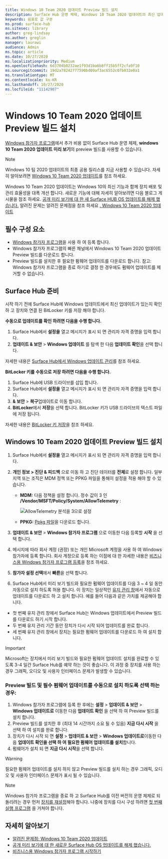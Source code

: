 ```yaml
---
title: Windows 10 Team 2020 업데이트 Preview 빌드 설치
description: Surface Hub 운영 체제, Windows 10 Team 2020 업데이트의 최신 업데이트를 지금 사용할 수 있습니다.
keywords: 쉼표로 값 구분
ms.prod: surface-hub
ms.sitesec: library
author: greg-lindsay
ms.author: greglin
manager: laurawi
audience: Admin
ms.topic: article
ms.date: 10/27/2020
ms.localizationpriority: Medium
ms.openlocfilehash: 6d370db0232ae1f93d1ba6b8ff15b5ff2cfa9f10
ms.sourcegitcommit: 19d2a78242777590bd09af3ac6552c07b032e0a1
ms.translationtype: MT
ms.contentlocale: ko-KR
ms.lasthandoff: 10/27/2020
ms.locfileid: "11142907"
---
```

# Windows 10 Team 2020 업데이트 Preview 빌드 설치 

[Windows 참가자 프로그램](https://insider.windows.com)에서 추가 비용 없이 Surface Hub 운영 체제, **windows 10 Team 2020 업데이트 미리 보기**의 preview 빌드를 사용할 수 있습니다. 

> [!NOTE] 
> Windows 10 팀 2020 업데이트의 최종 공용 릴리스를 지금 사용할 수 있습니다. 자세히 알아보려면 [Windows 10 Team 2020 업데이트](surface-hub-2020-update.md)를 참조 하세요.

Windows 10 Team 2020 업데이트는 Windows 10의 최신 기능과 함께 장치 배포 및 관리 효율성을 대폭 개선 합니다. 새로운 기능에 대해 자세히 알아보려면 다음 블로그 게시물을 참조 하세요. [공개 미리 보기에 대 한 새 Surface HUB OS 업데이트를 해제 했습니다.](https://techcommunity.microsoft.com/t5/surface-it-pro-blog/new-surface-hub-os-update-released-for-public-preview/ba-p/1534823) 알려진 문제는 알려진 문제점을 참조 하세요 [. Windows 10 Team 2020 업데이트](surface-hub-2020-team-update-known-issues.md)
 
## 필수 구성 요소

- [Windows 참가자 프로그램](https://insider.windows.com/)을 사용 하 여 등록 합니다.
- Windows 참가자 프로그램의 빠른 채널에서 Windows 10 Team 2020 업데이트 Preview 빌드를 다운로드 합니다.
- Preview 빌드를 설치한 후 필요한 펌웨어 업데이트를 다운로드 합니다. 참고: Windows 참가자 프로그램을 종료 하기로 결정 한 경우에도 펌웨어 업데이트를 제거할 수 없습니다.

## Surface Hub 준비

시작 하기 전에 Surface Hub에 Windows 업데이트에서 최신 업데이트가 있는지 확인 하 고 장치와 연결 된 BitLocker 키를 저장 해야 합니다.

**수동으로 업데이트를 확인 하려면 다음을 수행 합니다.**

1. Surface Hub에서 **설정을** 열고 메시지가 표시 되 면 관리자 자격 증명을 입력 합니다.
2. **업데이트 & 보안**  >  **Windows 업데이트** 를 탐색 한 다음 **업데이트 확인**을 선택 합니다.

자세한 내용은 [Surface Hub에서 Windows 업데이트 관리](https://docs.microsoft.com/surface-hub/manage-windows-updates-for-surface-hub)를 참조 하세요.

**BitLocker 키를 수동으로 저장 하려면 다음을 수행 합니다.**

1. Surface Hub에 USB 드라이브를 삽입 합니다.
2. Surface Hub에서 **설정을** 열고 메시지가 표시 되 면 관리자 자격 증명을 입력 합니다.
3. **& 보안**  >  **복구**업데이트로 이동 합니다.
4. **BitLocker**에서 **저장**을 선택 합니다. BitLocker 키가 USB 드라이브의 텍스트 파일에 저장 됩니다.

자세한 내용은 [BitLocker 키 저장](https://docs.microsoft.com/surface-hub/save-bitlocker-key-surface-hub)을 참조 하세요.
 
## Windows 10 Team 2020 업데이트 Preview 빌드 설치

1. Surface Hub에서 **설정을** 열고 메시지가 표시 되 면 관리자 자격 증명을 입력 합니다.
2. **개인 정보 > 진단 & 피드백** 으로 이동 하 고 진단 데이터를 **전체**로 설정 합니다. 일부 지역 또는 조직은 MDM 정책 또는 PPKG 파일을 통해이 설정을 적용 해야 할 수 있습니다.
   - **MDM:** 다음 정책을 설정 합니다. 정수 값이 3 인 **/Vendor/MSFT/Policy/System/AllowTelemetry** :
    
        ![AllowTelemetry 분석을 3으로 설정](images/hub-2020-allow-telemetry.png)

    - **PPKG:** [Ppkg 파일](https://aka.ms/HubTltmtry)을 다운로드 합니다.

3. **업데이트 & 보안**  >  **Windows 참가자 프로그램** 으로 이동한 다음 등록할 **시작** 을 선택 합니다.
4. 메시지에 따라 회사 계정 (권장) 또는 개인 Microsoft 계정을 사용 하 여 Windows 참가자에 등록 합니다. 회사 계정으로 등록 하는 이점에 대 한 자세한 내용은 [비즈니스용 Windows 참가자 프로그램 등록](https://docs.microsoft.com/windows-insider/at-work-pro/wip-4-biz-register)을 참조 하세요.
5. **참가자 설정 선택**에서 **빠른**을 선택 합니다.
6. Surface Hub에서 미리 보기 빌드와 필요한 펌웨어 업데이트를 다음 3 ~ 4 일 동안 자동으로 설치 하도록 허용 합니다. 이 장치는 일상적인 [유지 관리 창](https://docs.microsoft.com/surface-hub/manage-windows-updates-for-surface-hub#maintenance-window)에서 자동으로 업데이트를 다운로드 하 고 설치 합니다. 예를 들어 다음과 같은 가치를 제공해야 합니다.

- 첫 번째 유지 관리 창에서 Surface Hub는 Windows 업데이트에서 Preview 빌드를 다운로드 하기 시작 합니다.
- 두 번째 유지 관리 기간 동안 장치가 다시 시작 되어 업데이트를 완료 합니다.
- 세 번째 유지 관리 창에서 장치는 필요한 펌웨어 업데이트를 다운로드 하 여 설치 합니다.

> [!IMPORTANT]
> Microsoft는 장치에서 미리 보기 빌드와 필요한 펌웨어 업데이트 설치를 완료할 수 있도록 3-4 일간 Surface Hub를 예약 하는 것이 좋습니다. 이 과정 중 장치를 사용 하는 경우 그래픽, 오디오 및 사용자 인터페이스 문제가 발생할 수 있습니다.

### Preview 빌드 및 필수 펌웨어 업데이트를 수동으로 설치 하도록 선택 하는 경우:

1. Windows 참가자 프로그램에 등록 한 후에는 **설정**  >  **업데이트 & 보안**  >  **Windows 업데이트로** 이동한 다음 **업데이트 확인** 을 선택 하 여 Preview 빌드를 설치 합니다.
2. Preview 빌드를 설치한 후 (최대 14 시간까지 소요 될 수 있음) **지금 다시 시작** 을 선택 하 여 설치를 완료 합니다.
3. 장치가 다시 시작 되 면 **설정**  >  **업데이트 & 보안**  >  **Windows 업데이트로**이동한 다음 **업데이트 확인을 선택 하 여 필요한 펌웨어 업데이트를 설치**합니다.
4. 펌웨어가 설치 되 면 **지금 다시 시작**을 선택 합니다.

> [!WARNING]
> 필요한 펌웨어 업데이트를 설치 하지 않고 Preview 빌드를 설치 하는 경우 그래픽, 오디오 및 사용자 인터페이스 문제가 표시 될 수 있습니다.

> [!NOTE]
> Windows 참가자 프로그램을 종료 하 고 Surface Hub를 이전 버전의 운영 체제로 되돌리려는 경우 먼저 [장치를 재설정](https://docs.microsoft.com/surface-hub/device-reset-surface-hub)해야 합니다. 나중에 장치를 다시 구성 하려면 [첫 번째 실행 프로그램](https://docs.microsoft.com/surface-hub/first-run-program-surface-hub) 을 거쳐야 합니다.
 

## 자세히 알아보기

- [알려진 문제점: Windows 10 Team 2020 업데이트](surface-hub-2020-team-update-known-issues.md)
- [공개 미리 보기에 대 한 새로운 Surface Hub OS 업데이트를 해제 했습니다.](https://techcommunity.microsoft.com/t5/surface-it-pro-blog/new-surface-hub-os-update-released-for-public-preview/ba-p/1534823)
- [비즈니스용 Windows 참가자 프로그램 시작하기](https://docs.microsoft.com/windows-insider/at-work-pro/wip-4-biz-manage)